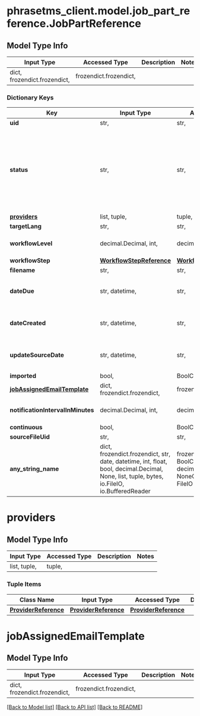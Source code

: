 # phrasetms_client.model.job_part_reference.JobPartReference

## Model Type Info

| Input Type                   | Accessed Type          | Description | Notes |
| ---------------------------- | ---------------------- | ----------- | ----- |
| dict, frozendict.frozendict, | frozendict.frozendict, |             |

### Dictionary Keys

| Key                                                       | Input Type                                                                                                                                  | Accessed Type                                                                           | Description                                                        | Notes                                                                                                                     |
| --------------------------------------------------------- | ------------------------------------------------------------------------------------------------------------------------------------------- | --------------------------------------------------------------------------------------- | ------------------------------------------------------------------ | ------------------------------------------------------------------------------------------------------------------------- |
| **uid**                                                   | str,                                                                                                                                        | str,                                                                                    |                                                                    | [optional]                                                                                                                |
| **status**                                                | str,                                                                                                                                        | str,                                                                                    |                                                                    | [optional] must be one of ["NEW", "ACCEPTED", "DECLINED", "REJECTED", "DELIVERED", "EMAILED", "COMPLETED", "CANCELLED", ] |
| **[providers](#providers)**                               | list, tuple,                                                                                                                                | tuple,                                                                                  |                                                                    | [optional]                                                                                                                |
| **targetLang**                                            | str,                                                                                                                                        | str,                                                                                    |                                                                    | [optional]                                                                                                                |
| **workflowLevel**                                         | decimal.Decimal, int,                                                                                                                       | decimal.Decimal,                                                                        |                                                                    | [optional] value must be a 32 bit integer                                                                                 |
| **workflowStep**                                          | [**WorkflowStepReference**](WorkflowStepReference.md)                                                                                       | [**WorkflowStepReference**](WorkflowStepReference.md)                                   |                                                                    | [optional]                                                                                                                |
| **filename**                                              | str,                                                                                                                                        | str,                                                                                    |                                                                    | [optional]                                                                                                                |
| **dateDue**                                               | str, datetime,                                                                                                                              | str,                                                                                    |                                                                    | [optional] value must conform to RFC-3339 date-time                                                                       |
| **dateCreated**                                           | str, datetime,                                                                                                                              | str,                                                                                    |                                                                    | [optional] value must conform to RFC-3339 date-time                                                                       |
| **updateSourceDate**                                      | str, datetime,                                                                                                                              | str,                                                                                    |                                                                    | [optional] value must conform to RFC-3339 date-time                                                                       |
| **imported**                                              | bool,                                                                                                                                       | BoolClass,                                                                              |                                                                    | [optional]                                                                                                                |
| **[jobAssignedEmailTemplate](#jobAssignedEmailTemplate)** | dict, frozendict.frozendict,                                                                                                                | frozendict.frozendict,                                                                  |                                                                    | [optional]                                                                                                                |
| **notificationIntervalInMinutes**                         | decimal.Decimal, int,                                                                                                                       | decimal.Decimal,                                                                        |                                                                    | [optional] value must be a 32 bit integer                                                                                 |
| **continuous**                                            | bool,                                                                                                                                       | BoolClass,                                                                              |                                                                    | [optional]                                                                                                                |
| **sourceFileUid**                                         | str,                                                                                                                                        | str,                                                                                    |                                                                    | [optional]                                                                                                                |
| **any_string_name**                                       | dict, frozendict.frozendict, str, date, datetime, int, float, bool, decimal.Decimal, None, list, tuple, bytes, io.FileIO, io.BufferedReader | frozendict.frozendict, str, BoolClass, decimal.Decimal, NoneClass, tuple, bytes, FileIO | any string name can be used but the value must be the correct type | [optional]                                                                                                                |

# providers

## Model Type Info

| Input Type   | Accessed Type | Description | Notes |
| ------------ | ------------- | ----------- | ----- |
| list, tuple, | tuple,        |             |

### Tuple Items

| Class Name                                    | Input Type                                    | Accessed Type                                 | Description | Notes |
| --------------------------------------------- | --------------------------------------------- | --------------------------------------------- | ----------- | ----- |
| [**ProviderReference**](ProviderReference.md) | [**ProviderReference**](ProviderReference.md) | [**ProviderReference**](ProviderReference.md) |             |

# jobAssignedEmailTemplate

## Model Type Info

| Input Type                   | Accessed Type          | Description | Notes |
| ---------------------------- | ---------------------- | ----------- | ----- |
| dict, frozendict.frozendict, | frozendict.frozendict, |             |

[[Back to Model list]](../../README.md#documentation-for-models) [[Back to API list]](../../README.md#documentation-for-api-endpoints) [[Back to README]](../../README.md)
